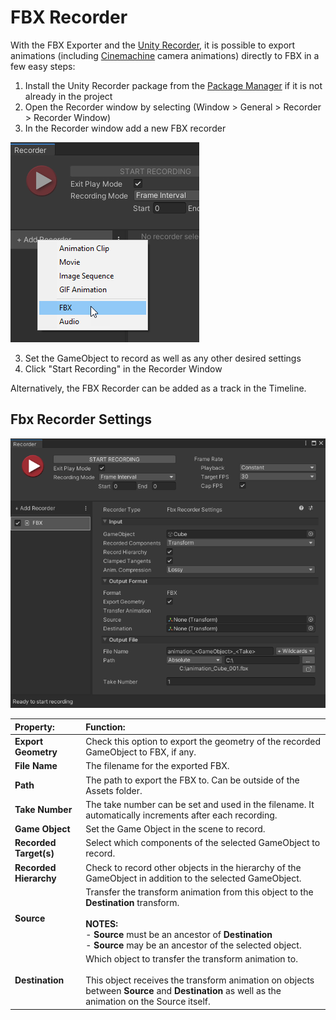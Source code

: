 # FBX Recorder

With the FBX Exporter and the [Unity Recorder](https://docs.unity3d.com/Packages/com.unity.recorder@2.1/index.html), it is possible to export animations (including [Cinemachine](https://docs.unity3d.com/Packages/com.unity.cinemachine@2.3/manual/index.html) camera animations) directly to FBX in a few easy steps:

1. Install the Unity Recorder package from the [Package Manager](https://docs.unity3d.com/Manual/upm-ui-install.html) if it is not already in the project
2. Open the Recorder window by selecting (Window > General > Recorder > Recorder Window)
3. In the Recorder window add a new FBX recorder

![](images/FBXExporter_AddRecorder.png)

3. Set the GameObject to record as well as any other desired settings
4. Click "Start Recording" in the Recorder Window

Alternatively, the FBX Recorder can be added as a track in the Timeline.

## Fbx Recorder Settings

![](images/FBXExporter_RecorderSettings.png)

| Property:                     | Function:                                                    |
| :---------------------------- | :----------------------------------------------------------- |
| __Export Geometry__              | Check this option to export the geometry of the recorded GameObject to FBX, if any. |
| __File Name__            | The filename for the exported FBX. |
| __Path__                 | The path to export the FBX to. Can be outside of the Assets folder. |
| __Take Number__          | The take number can be set and used in the filename. It automatically increments after each recording. |
| __Game Object__ | Set the Game Object in the scene to record. |
| __Recorded Target(s)__     | Select which components of the selected GameObject to record. |
| __Recorded Hierarchy__     | Check to record other objects in the hierarchy of the GameObject in addition to the selected GameObject. |
| __Source__                | Transfer the transform animation from this object to the __Destination__ transform. <br/><br/>**NOTES:**<br/> - __Source__ must be an ancestor of __Destination__<br/> - __Source__ may be an ancestor of the selected object. |
| __Destination__           | Which object to transfer the transform animation to.<br/><br/>This object receives the transform animation on objects between __Source__ and __Destination__ as well as the animation on the Source itself. |